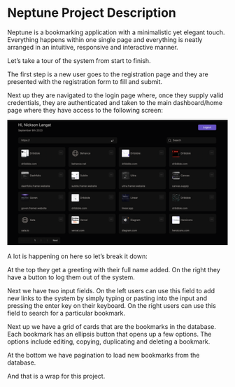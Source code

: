 # Neptune Project Description

Neptune is a bookmarking application with a minimalistic yet elegant touch. Everything happens within one 
single page and everything is neatly arranged in an intuitive, responsive and interactive manner. 

Let’s take a tour of the system from start to finish.

The first step is a new user goes to the registration page and they are presented with the registration form to fill and submit.

Next up they are navigated to the login page where, once they supply valid credentials, 
they are authenticated and taken to the main dashboard/home page where they have access to the following screen:
<p align="start">
  <img src="screens/screen.png" >
</p>
A lot is happening on here so let’s break it down:

At the top they get a greeting with their full name added. On the right they have a button to log them out of the system.

Next we have two input fields. On the left users can use this field to add new links to the system by simply 
typing or pasting into the input and pressing the enter key on their keyboard. On the right users can use this field to search for a particular bookmark.

Next up we have a grid of cards that are the bookmarks in the database. Each bookmark has an ellipsis button that opens up a few options.
The options include editing, copying, duplicating and deleting a bookmark.

At the bottom we have pagination to load new bookmarks from the database.

And that is a wrap for this project.
